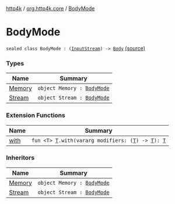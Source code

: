 [http4k](../../index.md) / [org.http4k.core](../index.md) / [BodyMode](./index.md)

# BodyMode

`sealed class BodyMode : (`[`InputStream`](https://docs.oracle.com/javase/6/docs/api/java/io/InputStream.html)`) -> `[`Body`](../-body/index.md) [(source)](https://github.com/http4k/http4k/blob/master/http4k-core/src/main/kotlin/org/http4k/core/BodyMode.kt#L6)

### Types

| Name | Summary |
|---|---|
| [Memory](-memory/index.md) | `object Memory : `[`BodyMode`](./index.md) |
| [Stream](-stream/index.md) | `object Stream : `[`BodyMode`](./index.md) |

### Extension Functions

| Name | Summary |
|---|---|
| [with](../with.md) | `fun <T> `[`T`](../with.md#T)`.with(vararg modifiers: (`[`T`](../with.md#T)`) -> `[`T`](../with.md#T)`): `[`T`](../with.md#T) |

### Inheritors

| Name | Summary |
|---|---|
| [Memory](-memory/index.md) | `object Memory : `[`BodyMode`](./index.md) |
| [Stream](-stream/index.md) | `object Stream : `[`BodyMode`](./index.md) |
